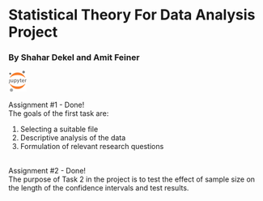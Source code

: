 # Statistical Theory For Data Analysis Project

<h3>By Shahar Dekel and Amit Feiner </h3>

[![jupyter](JupyterLogo.png)](https://hub.gke2.mybinder.org/user/shahardekel-sta-nalysis-project-9wxe2niz/tree)

Assignment #1 - Done!<br>
The goals of the first task are:<br>
1. Selecting a suitable file
2. Descriptive analysis of the data
3. Formulation of relevant research questions<br><br>

Assignment #2 - Done!<br>
The purpose of Task 2 in the project is to test the effect of sample size on the length of the confidence intervals and test results.
